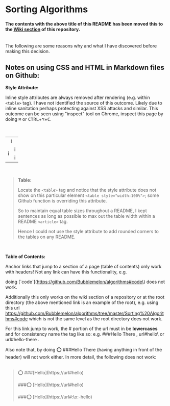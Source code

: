 # Sorting Algorithms

#### The contents with the above title of this README has been moved this to the [Wiki section](https://github.com/Bubblemelon/algorithms/wiki/Sorting-Algorithms) of this repository.  
<br/>
The following are some reasons why and what I have discovered before making this decision.  
<br/>

## Notes on using CSS and HTML in Markdown files on Github:  

**Style Attribute:**

Inline style attributes are always removed after rendering (e.g. within `<table>` tag). I have not identified the source of this outcome. Likely due to inline sanitation perhaps protecting against XSS attacks and similar. This outcome can be seen using "inspect" tool on Chrome, inspect this page by doing <kbd>&#8984;</kbd> or <kbd>CTRL</kbd>+<kbd>⌥</kbd>+<kbd>C</kbd>.  

<br/>
<table style="width:100%">
  <tr>
    <td colspan="2" align="center">
      i
    </td>
  </tr>
  <tr>
    <td rowspan="2" nowrap>
      i
    </td>
    <td align="left">
      i
    </td>
  </tr>
  <tr>
    <td>
      i
    </td>
  </tr>
</table>
<br/>

> **Table:**
>
> Locate the `<table>` tag and notice that the style attribute does not show on this  particular element `<table style="width:100%">`; some Github function is overriding this attribute.  
>
> So to maintain equal table sizes throughout a README, I kept sentences as long as possible to max out the table width within a README `<article>` tag.    
>
> Hence I could not use the style attribute to add rounded corners to the tables on any README.  

<br/>

**Table of Contents:**

Anchor links that jump to a section of a page (table of contents) only work with headers! Not any link can have this functionality, e.g.  

doing \[\`code\`\]\(https://github.com/Bubblemelon/algorithms#code\) does not work.

Additionally this only works on the wiki section of a repository or at the root directory (the above mentioned link is an example of the root), e.g. using this url https://github.com/Bubblemelon/algorithms/tree/master/Sorting%20Algorithms#code which is not the same level as the root directory does not work.  

For this link jump to work, the # portion of the url must in be **lowercases** and for consistency name the tag like so: e.g. \#\#\#Hello There , url#hello\ or url#hello-there .     

Also note that, by doing :o: \#\#\#Hello There (having anything in front of the header) will not work either. In more detail, the following does not work:  
<br/>
>:o: \#\#\#[Hello]\(https://url#hello)
>
>\#\#\#:o: [Hello]\(https://url#hello)
>
>\#\#\#:o: [Hello]\(https://url#:\o:-hello)
